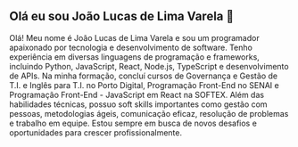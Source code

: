 ## Olá eu sou João Lucas de Lima Varela 👋
Olá! Meu nome é João Lucas de Lima Varela e sou um programador apaixonado por tecnologia e desenvolvimento de software. Tenho experiência em diversas linguagens de programação e frameworks, incluindo Python, JavaScript, React, Node.js, TypeScript e desenvolvimento de APIs. Na minha formação, concluí cursos de Governança e Gestão de T.I. e Inglês para T.I. no Porto Digital, Programação Front-End no SENAI e Programação Front-End - JavaScript em React na SOFTEX. Além das habilidades técnicas, possuo soft skills importantes como gestão com pessoas, metodologias ágeis, comunicação eficaz, resolução de problemas e trabalho em equipe. Estou sempre em busca de novos desafios e oportunidades para crescer profissionalmente.
